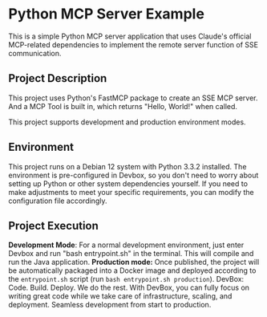 # Python MCP Server Example

This is a simple Python MCP server application that uses Claude's official MCP-related dependencies to implement the remote server function of SSE communication.

## Project Description

This project uses Python's FastMCP package to create an SSE MCP server. And a MCP Tool is built in, which returns "Hello, World!" when called.

This project supports development and production environment modes.

## Environment

This project runs on a Debian 12 system with Python 3.3.2 installed. The environment is pre-configured in Devbox, so you don't need to worry about setting up Python or other system dependencies yourself. If you need to make adjustments to meet your specific requirements, you can modify the configuration file accordingly.

## Project Execution

**Development Mode**: For a normal development environment, just enter Devbox and run "bash entrypoint.sh" in the terminal. This will compile and run the Java application.
**Production mode:** Once published, the project will be automatically packaged into a Docker image and deployed according to the `entrypoint.sh` script (run `bash entrypoint.sh production`).
DevBox: Code. Build. Deploy. We do the rest.
With DevBox, you can fully focus on writing great code while we take care of infrastructure, scaling, and deployment. Seamless development from start to production.